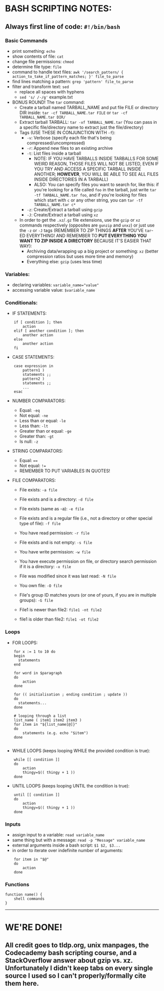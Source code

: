# BASH SCRIPTING NOTES:
## Always first line of code: ```#!/bin/bash```

### Basic Commands
* print something: ```echo```
* show contents of file: ```cat```
* change file permissions: ```chmod```
* determine file type: ```file```
* command to handle text files: ```awk '/search_pattern/ { action_to_take_if_pattern_matches; }' file_to_parse```
* find lines matching a pattern: ```grep 'pattern' file_to_parse```
* filter and transform text: ```sed```
	* replace all spaces with hyphens
	* ```sed 's/ /-/g'``` example.txt
* BONUS ROUND! The ```tar``` command:
	* Create a tarball named TARBALL_NAME and put file FILE or directory DIR inside: ```tar -cf TARBALL_NAME.tar FILE``` or ```tar -cf TARBALL_NAME.tar DIR/```
	* Extract tarball TARBALL: ```tar -xf TARBALL_NAME.tar``` (You can pass in a specific file/directory name to extract just the file/directory)
	* Tags (USE THESE IN CONJUNCTION WITH ```-f```):
		* ```-v```: Verbose (specify each file that's being compressed/uncompressed)
		* ```-r```: Append new files to an existing archive
		* ```-t```: List files inside a tarball
			* NOTE: IF YOU HAVE TARBALLS INSIDE TARBALLS FOR SOME WEIRD REASON, THOSE FILES WILL NOT BE LISTED, EVEN IF YOU TRY AND ACCESS A SPECIFIC TARBALL INSIDE ANOTHER; __HOWEVER__, YOU WILL BE ABLE TO SEE ALL FILES INSIDE DIRECTORIES IN A TARBALL)
			* ALSO: You can specify files you want to search for, like this: if you're looking for a file called ```foo``` in the tarball, just write ```tar -tf TARBALL_NAME.tar foo```, and if you're looking for files which start with ```c``` or any other string, you can ```tar -tf TARBALL_NAME.tar c*```
		* ```-z```: Create/Extract a tarball using ```gzip```
		* ```-J```: Create/Extract a tarball using ```xz```
	* In order to get the ```.xz```/```.gz``` file extensions, use the ```gzip``` or ```xz``` commands respectively (opposites are ```gunzip``` and ```unxz```) or just use the ```-z``` or ```-J``` tags (REMEMBER TO ZIP THINGS __AFTER__ YOU'VE ```tar```-ED EVERYTHING! AND REMEMBER TO __PUT EVERYTHING YOU WANT TO ZIP INSIDE A DIRECTORY__ BECAUSE IT'S EASIER THAT WAY):
		* Archiving data/wrapping up a big project or something: ```xz``` (better compression ratios but uses more time and memory)
		* Everything else: ```gzip``` (uses less time)

### Variables:
* declaring variables: ```variable_name="value"```
* accessing variable value: ```$variable_name```

### Conditionals:
* IF STATEMENTS:
```
	if [ condition ]; then
		action
	elif [ another condition ]; then
		another action
	else
		another action
	fi
```

* CASE STATEMENTS:
```
	case expression in
	    pattern1 )
		statements ;;
	    pattern2 )
		statements ;;
	    ...
	esac
```

* NUMBER COMPARATORS:
	* Equal: ```-eq```
	* Not equal: ```-ne```
	* Less than or equal: ```-le```
	* Less than: ```-lt```
	* Greater than or equal: ```-ge```
	* Greater than: ```-gt```
	* Is null: ```-z```

* STRING COMPARATORS:
	* Equal: ```==```
	* Not equal: ```!=```
	* REMEMBER TO PUT VARIABLES IN QUOTES!
	
* FILE COMPARATORS:
	* File exists: ```-a file```
	* File exists and is a directory: ```-d file```
	* File exists (same as -a): ```-e file```
	* File exists and is a regular file (i.e., not a directory or other special type of file): ```-f file```
	* You have read permission: ```-r file``` 
	* File exists and is not empty: ```-s file```
	* You have write permission: ```-w file```
	* You have execute permission on file, or directory search permission if it is a directory: ```-x file```
	* File was modified since it was last read: ```-N file```
	* You own file: ```-O file```
	* File's group ID matches yours (or one of yours, if you are in multiple groups): ```-G file```

	* File1 is newer than file2: ```file1 -nt file2```
	* file1 is older than file2: ```file1 -ot file2```

### Loops
* FOR LOOPS:
```
	for x := 1 to 10 do
	begin
	  statements
	end

	for word in $paragraph
	do
		action	
	done
	
	for (( initialisation ; ending condition ; update ))
	do
	  statements...
	done
	
	# looping through a list
	list_name ( item1 item2 item3 )
	for item in "${list_name[@]}"
	do
		statements (e.g. echo "$item")
	done
	
```

* WHILE LOOPS (keeps looping WHILE the provided condition is true):
```
	while [[ condition ]]
	do
		action
		thingy=$(( thingy + 1 ))
	done
```

* UNTIL LOOPS (keeps looping UNTIL the condition is true):
```
	until [[ condition ]]
	do
		action
		thingy=$(( thingy + 1 ))
	done
```

### Inputs
* assign input to a variable: ```read variable_name```
* same thing but with a message: ```read -p "Message" variable_name```
* external arguments inside a bash script: ```$1 $2, $3...```
* in order to iterate over indefinite number of arguments:
```
	for item in "$@"
	do
		action
	done
```

### Functions
```
function name() {
    shell commands
}
```
-------------------------------------------------------------------------------------------------------
# WE'RE DONE!
## All credit goes to tldp.org, unix manpages, the Codecademy bash scripting course, and a StackOverflow answer about gzip vs. xz. Unfortunately I didn't keep tabs on every single source I used so I can't properly/formally cite them here.
